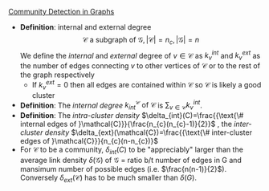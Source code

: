 [Community Detection in Graphs](https://arxiv.org/abs/0906.0612)
- **Definition**: internal and external degree 
	$$
		\mathcal{C} \text{ a subgraph of } \mathcal{G}, |\mathcal{C}| = n_c, |\mathcal{G}|=n
	$$ We define the *internal* and *external* degree of $v \in \mathcal{C}$ as $k_v^{int}$ and $k_v^{ext}$ as the number of edges connecting $v$ to other vertices of $\mathcal{C}$ or to the rest of the graph respectively
	- If $k_v^{ext}=0$ then all edges are contained within $\mathcal{C}$ so $\mathcal{C}$ is likely a good cluster
- **Definition**: The *internal degree* $k_{int}^\mathcal{C} \text{ of } \mathcal{C}$ is $\sum_{v \in \mathcal{C}} k_{v}^{int}$.
- **Definition**: The *intra-cluster density* $\delta_{int}(C)=\frac{{\text{\# internal edges of }\mathcal{C}}}{\frac{n_{c}(n_{c}-1)}{2}}$ , the *inter-cluster density* $\delta_{ext}(\mathcal{C})=\frac{{\text{\# inter-cluster edges of }\mathcal{C}}}{n_{c}(n-n_{c})}$ 
- For $\mathcal{C}$ to be a community, $\delta_{int}(C)$ to be "appreciably" larger than the average link density $\delta(\mathcal{G})$ of $\mathcal{G}$ = ratio b/t number of edges in G and mansimum number of possible edges (i.e. $\frac{n(n-1)}{2}$). Conversely $\delta_{ext}(\mathcal{C})$ has to be much smaller than $\delta(G)$.
